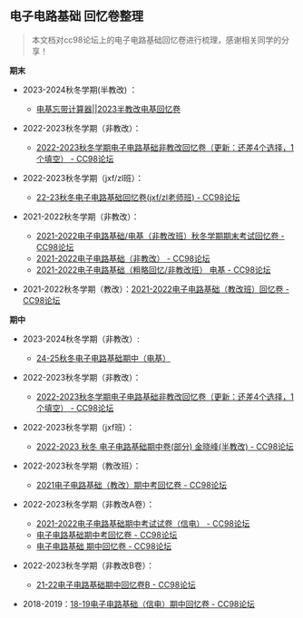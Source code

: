 <!--
 * @Author: yufeila 17786321727@163.com
 * @Date: 2024-12-30 13:33:47
 * @LastEditors: yufeila 17786321727@163.com
 * @LastEditTime: 2024-12-30 13:40:23
 * @FilePath: \Personal_Learning_Website\Personal_Learning_Website\Personal_Web\docs\ISEE\电子电路基础\电子电路基础回忆卷整理.md
 * @Description: 这是默认设置,请设置`customMade`, 打开koroFileHeader查看配置 进行设置: https://github.com/OBKoro1/koro1FileHeader/wiki/%E9%85%8D%E7%BD%AE
-->
## 电子电路基础 回忆卷整理

> 本文档对cc98论坛上的电子电路基础回忆卷进行梳理，感谢相关同学的分享！

**期末**

- 2023-2024秋冬学期(半教改) ： 
  - [电基忘带计算器||2023半教改电基回忆卷](https://www.cc98.org/topic/5801649)

- 2022-2023秋冬学期（非教改）：
  - [2022-2023秋冬学期电子电路基础非教改回忆卷（更新：还差4个选择，1个填空） - CC98论坛](https://www.cc98.org/topic/5507146)

- 2022-2023秋冬学期（jxf/zl班）：
  - [22-23秋冬电子电路基础回忆卷(jxf/zl老师班) - CC98论坛](https://www.cc98.org/topic/5507126)
- 2021-2022秋冬学期（非教改）：
    - [2021-2022电子电路基础/电基（非教改班）秋冬学期期末考试回忆卷 - CC98论坛](https://www.cc98.org/topic/5240442)
    - [2021-2022电子电路基础（非教改） - CC98论坛](https://www.cc98.org/topic/5234895)
    - [2021-2022电子电路基础（粗略回忆/非教改班） 电基 - CC98论坛](https://www.cc98.org/topic/5232256)
- 2021-2022秋冬学期（教改）：[2021-2022电子电路基础（教改班）回忆卷 - CC98论坛](https://www.cc98.org/topic/5232211)



**期中**

- 2023-2024秋冬学期（非教改）:
  - [24-25秋冬电子电路基础期中（电基）]( https://www.cc98.org/topic/6019489)
- 2022-2023秋冬学期（非教改）：
  - [2022-2023秋冬学期电子电路基础非教改回忆卷（更新：还差4个选择，1个填空） - CC98论坛](https://www.cc98.org/topic/5507146)
- 2022-2023秋冬学期（jxf班）：
  - [2022-2023 秋冬 电子电路基础期中卷(部分) 金晓峰(半教改) - CC98论坛](https://www.cc98.org/topic/5452808)
- 2022-2023秋冬学期（教改班）：
  - [2021电子电路基础（教改）期中考回忆卷 - CC98论坛](https://www.cc98.org/topic/5194673)
- 2022-2023秋冬学期（非教改A卷）：
    - [2021-2022电子电路基础期中考试试卷（信电） - CC98论坛](https://www.cc98.org/topic/5187885)
    - [电子电路基础期中考回忆卷 - CC98论坛](https://www.cc98.org/topic/5187884)
    - [电子电路基础 期中回忆卷 - CC98论坛](https://www.cc98.org/topic/5187847)

- 2022-2023秋冬学期（非教改B卷）：
  - [21-22电子电路基础期中回忆卷B - CC98论坛](https://www.cc98.org/topic/5188697)

- 2018-2019：[18-19电子电路基础（信电）期中回忆卷 - CC98论坛](https://www.cc98.org/topic/4880760)